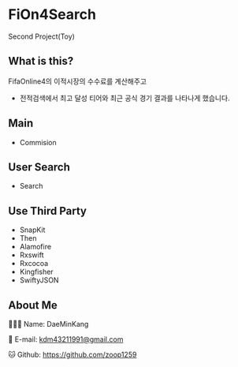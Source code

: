 # FiOn4Search
Second Project(Toy)

What is this?
-------------
FifaOnline4의 이적시장의 수수료를 계산해주고
- 전적검색에서 최고 달성 티어와 최근 공식 경기 결과를 나타나게 했습니다.

Main
----
- Commision

User Search
-----------
- Search

Use Third Party
---------------
- SnapKit
- Then
- Alamofire
- Rxswift
- Rxcocoa
- Kingfisher
- SwiftyJSON

About Me
--------
🙋🏻‍♂️ Name: DaeMinKang

📧 E-mail: <kdm43211991@gmail.com>

🐱 Github: <https://github.com/zoop1259>

